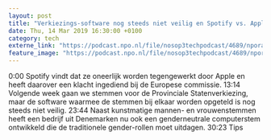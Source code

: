 ```yaml
---
layout: post
title: "Verkiezings-software nog steeds niet veilig en Spotify vs. Apple"
date: Thu, 14 Mar 2019 16:30:00 +0100
category: tech
externe_link: "https://podcast.npo.nl/file/nosop3techpodcast/4689/nporadio1_nosop3techpodcast_20190314_verkiezings-software-nog-steeds-niet-veilig-en-spotify-vs-apple_V5M2QW.mp3"
feature_image: "https://podcast.npo.nl/file/nosop3techpodcast/4689/nporadio1_nosop3techpodcast_20190314_verkiezings-software-nog-steeds-niet-veilig-en-spotify-vs-apple_V5M2QW.mp3"
---
```


0:00 Spotify vindt dat ze oneerlijk worden tegengewerkt door Apple en heeft daarover een klacht ingediend bij de Europese commissie.
13:14 Volgende week gaan we stemmen voor de Provinciale Statenverkiezing, maar de software waarmee de stemmen bij elkaar worden opgeteld is nog steeds niet veilig.
23:44 Naast kunstmatige mannen- en vrouwenstemmen heeft een bedrijf uit Denemarken nu ook een genderneutrale computerstem ontwikkeld die de traditionele gender-rollen moet uitdagen.
30:23 Tips
